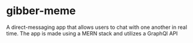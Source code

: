 # gibber-meme
A direct-messaging app that allows users to chat with one another in real time. The app is made using a MERN stack and utilizes a GraphQl API
